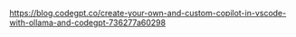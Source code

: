  
https://blog.codegpt.co/create-your-own-and-custom-copilot-in-vscode-with-ollama-and-codegpt-736277a60298

